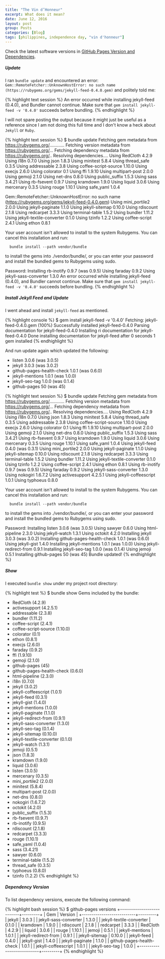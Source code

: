 ```yaml
---
title: "The Vin d’Honneur"
excerpt: What does it mean?
date: June 12, 2016
layout: post
group: Posts
categories: [Blog]
tags: [philippines, independence day, "vin d'honneur"]
---
```


Check the latest software versions in [GitHub Pages Version and Dependencies](https://pages.github.com/versions/).

##### Update

I ran `bundle update` and encountered an error: `Gem::RemoteFetcher::UnknownHostError: no such name (https://rubygems.org/gems/jekyll-feed-0.4.0.gem)` and politely told me:

{% highlight text session %}
An error occurred while installing jekyll-feed (0.4.0), and Bundler cannot continue.
Make sure that `gem install jekyll-feed -v '0.4.0'` succeeds before bundling.
{% endhighlight %}

I will not spare posting the output because it might just be useful as a reference since I am not doing this full time and I don't know a heck about `Jekyll` or `Ruby`.

{% highlight text session %}
$ bundle update
Fetching gem metadata from https://rubygems.org/............
Fetching version metadata from https://rubygems.org/...
Fetching dependency metadata from https://rubygems.org/..
Resolving dependencies....
Using RedCloth 4.2.9
Using i18n 0.7.0
Using json 1.8.3
Using minitest 5.8.4
Using thread_safe 0.3.5
Using addressable 2.3.8
Using coffee-script-source 1.10.0
Using execjs 2.6.0
Using colorator 0.1
Using ffi 1.9.10
Using multipart-post 2.0.0
Using gemoji 2.1.0
Using net-dns 0.8.0
Using public_suffix 1.5.3
Using sass 3.4.21
Using rb-fsevent 0.9.7
Using kramdown 1.9.0
Using liquid 3.0.6
Using mercenary 0.3.5
Using rouge 1.10.1
Using safe_yaml 1.0.4

Gem::RemoteFetcher::UnknownHostError: no such name (https://rubygems.org/gems/jekyll-feed-0.4.0.gem)
Using mini_portile2 2.0.0
Using jekyll-paginate 1.1.0
Using jekyll-sitemap 0.10.0
Using rdiscount 2.1.8
Using redcarpet 3.3.3
Using terminal-table 1.5.2
Using bundler 1.11.2
Using jekyll-textile-converter 0.1.0
Using tzinfo 1.2.2
Using coffee-script 2.4.1
Using ethon 0.8.1


Your user account isn't allowed to install to the system Rubygems.
  You can cancel this installation and run:

      bundle install --path vendor/bundle

  to install the gems into ./vendor/bundle/, or you can enter your password
  and install the bundled gems to Rubygems using sudo.

  Password: 
Installing rb-inotify 0.9.7 (was 0.9.5)
Using faraday 0.9.2
Using jekyll-sass-converter 1.3.0
An error occurred while installing jekyll-feed (0.4.0), and Bundler cannot continue.
Make sure that `gem install jekyll-feed -v '0.4.0'` succeeds before bundling.
{% endhighlight %}

##### Install Jekyll Feed and Update

I went ahead and install `jekyll-feed` as mentioned.

{% highlight console %}
$ gem install jekyll-feed -v '0.4.0'
Fetching: jekyll-feed-0.4.0.gem (100%)
Successfully installed jekyll-feed-0.4.0
Parsing documentation for jekyll-feed-0.4.0
Installing ri documentation for jekyll-feed-0.4.0
Done installing documentation for jekyll-feed after 0 seconds
1 gem installed
{% endhighlight %}

And run update again which updated the following:

* listen 3.0.6 (was 3.0.5)
* jekyll 3.0.3 (was 3.0.2)
* github-pages-health-check 1.0.1 (was 0.6.0)
* jekyll-mentions 1.0.1 (was 1.0.0)
* jekyll-seo-tag 1.0.0 (was 0.1.4)
* github-pages 50 (was 45)

{% highlight text session %}
$ bundle update
Fetching gem metadata from https://rubygems.org/............
Fetching version metadata from https://rubygems.org/...
Fetching dependency metadata from https://rubygems.org/..
Resolving dependencies....
Using RedCloth 4.2.9
Using i18n 0.7.0
Using json 1.8.3
Using minitest 5.8.4
Using thread_safe 0.3.5
Using addressable 2.3.8
Using coffee-script-source 1.10.0
Using execjs 2.6.0
Using colorator 0.1
Using ffi 1.9.10
Using multipart-post 2.0.0
Using gemoji 2.1.0
Using net-dns 0.8.0
Using public_suffix 1.5.3
Using sass 3.4.21
Using rb-fsevent 0.9.7
Using kramdown 1.9.0
Using liquid 3.0.6
Using mercenary 0.3.5
Using rouge 1.10.1
Using safe_yaml 1.0.4
Using jekyll-feed 0.4.0 (was 0.3.1)
Using mini_portile2 2.0.0
Using jekyll-paginate 1.1.0
Using jekyll-sitemap 0.10.0
Using rdiscount 2.1.8
Using redcarpet 3.3.3
Using terminal-table 1.5.2
Using bundler 1.11.2
Using jekyll-textile-converter 0.1.0
Using tzinfo 1.2.2
Using coffee-script 2.4.1
Using ethon 0.8.1
Using rb-inotify 0.9.7 (was 0.9.5)
Using faraday 0.9.2
Using jekyll-sass-converter 1.3.0
Using nokogiri 1.6.7.2
Using activesupport 4.2.5.1
Using jekyll-coffeescript 1.0.1
Using typhoeus 0.8.0


Your user account isn't allowed to install to the system Rubygems.
  You can cancel this installation and run:

      bundle install --path vendor/bundle

  to install the gems into ./vendor/bundle/, or you can enter your password
  and install the bundled gems to Rubygems using sudo.

  Password: 
Installing listen 3.0.6 (was 3.0.5)
Using sawyer 0.6.0
Using html-pipeline 2.3.0
Using jekyll-watch 1.3.1
Using octokit 4.2.0
Installing jekyll 3.0.3 (was 3.0.2)
Installing github-pages-health-check 1.0.1 (was 0.6.0)
Using jekyll-gist 1.4.0
Installing jekyll-mentions 1.0.1 (was 1.0.0)
Using jekyll-redirect-from 0.9.1
Installing jekyll-seo-tag 1.0.0 (was 0.1.4)
Using jemoji 0.5.1
Installing github-pages 50 (was 45)
Bundle updated!
{% endhighlight %}


##### Show

I executed `bundle show` under my project root directory:

{% highlight test %}
$ bundle show
Gems included by the bundle:
  * RedCloth (4.2.9)
  * activesupport (4.2.5.1)
  * addressable (2.3.8)
  * bundler (1.11.2)
  * coffee-script (2.4.1)
  * coffee-script-source (1.10.0)
  * colorator (0.1)
  * ethon (0.8.1)
  * execjs (2.6.0)
  * faraday (0.9.2)
  * ffi (1.9.10)
  * gemoji (2.1.0)
  * github-pages (45)
  * github-pages-health-check (0.6.0)
  * html-pipeline (2.3.0)
  * i18n (0.7.0)
  * jekyll (3.0.2)
  * jekyll-coffeescript (1.0.1)
  * jekyll-feed (0.3.1)
  * jekyll-gist (1.4.0)
  * jekyll-mentions (1.0.0)
  * jekyll-paginate (1.1.0)
  * jekyll-redirect-from (0.9.1)
  * jekyll-sass-converter (1.3.0)
  * jekyll-seo-tag (0.1.4)
  * jekyll-sitemap (0.10.0)
  * jekyll-textile-converter (0.1.0)
  * jekyll-watch (1.3.1)
  * jemoji (0.5.1)
  * json (1.8.3)
  * kramdown (1.9.0)
  * liquid (3.0.6)
  * listen (3.0.5)
  * mercenary (0.3.5)
  * mini_portile2 (2.0.0)
  * minitest (5.8.4)
  * multipart-post (2.0.0)
  * net-dns (0.8.0)
  * nokogiri (1.6.7.2)
  * octokit (4.2.0)
  * public_suffix (1.5.3)
  * rb-fsevent (0.9.7)
  * rb-inotify (0.9.5)
  * rdiscount (2.1.8)
  * redcarpet (3.3.3)
  * rouge (1.10.1)
  * safe_yaml (1.0.4)
  * sass (3.4.21)
  * sawyer (0.6.0)
  * terminal-table (1.5.2)
  * thread_safe (0.3.5)
  * typhoeus (0.8.0)
  * tzinfo (1.2.2)
{% endhighlight %}

##### Dependency Version

To list dependency versions, execute the following command:

{% highlight bash session %}
$ github-pages versions
+---------------------------+---------+
| Gem                       | Version |
+---------------------------+---------+
| jekyll                    | 3.0.3   |
| jekyll-sass-converter     | 1.3.0   |
| jekyll-textile-converter  | 0.1.0   |
| kramdown                  | 1.9.0   |
| rdiscount                 | 2.1.8   |
| redcarpet                 | 3.3.3   |
| RedCloth                  | 4.2.9   |
| liquid                    | 3.0.6   |
| rouge                     | 1.10.1  |
| jemoji                    | 0.5.1   |
| jekyll-mentions           | 1.0.1   |
| jekyll-redirect-from      | 0.9.1   |
| jekyll-sitemap            | 0.10.0  |
| jekyll-feed               | 0.4.0   |
| jekyll-gist               | 1.4.0   |
| jekyll-paginate           | 1.1.0   |
| github-pages-health-check | 1.0.1   |
| jekyll-coffeescript       | 1.0.1   |
| jekyll-seo-tag            | 1.0.0   |
+---------------------------+---------+
{% endhighlight %}



[GitHub Pages]: https://pages.github.com/ "GitHub Pages"